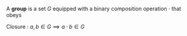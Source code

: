 A **group** is a set $G$ equipped with a binary composition operation $\cdot$ that obeys

Closure
: $a, b \in G \implies a\cdot b \in G$